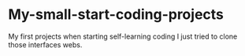 # My-small-start-coding-projects
My first projects when starting self-learning coding
I just tried to clone those interfaces webs.
